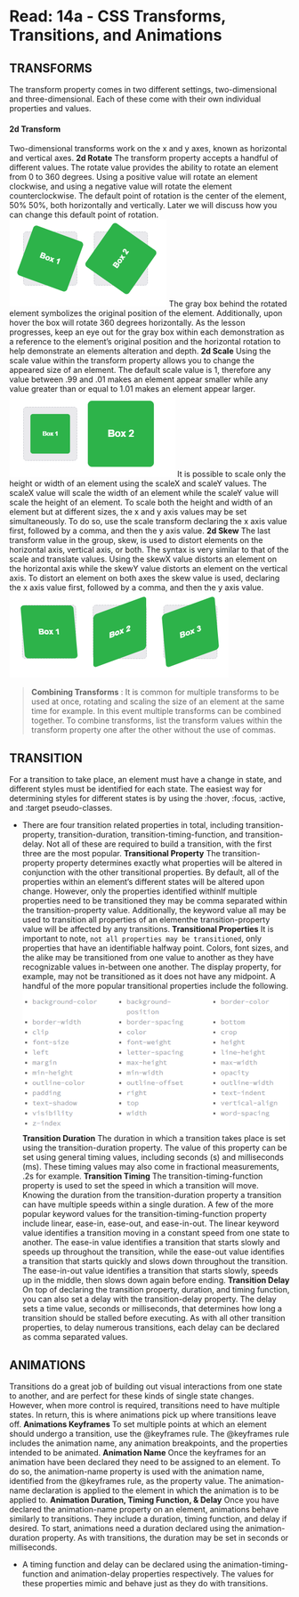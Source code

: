 # Read: 14a - CSS Transforms, Transitions, and Animations
## TRANSFORMS
The transform property comes in two different settings, two-dimensional and three-dimensional. Each of these come with their own individual properties and values.
#### 2d Transform
 Two-dimensional transforms work on the x and y axes, known as horizontal and vertical axes. 
 **2d Rotate**
 The transform property accepts a handful of different values. The rotate value provides the ability to rotate an element from 0 to 360 degrees. Using a positive value will rotate an element clockwise, and using a negative value will rotate the element counterclockwise. The default point of rotation is the center of the element, 50% 50%, both horizontally and vertically. Later we will discuss how you can change this default point of rotation.
 ![img](/images/transform.png)
 The gray box behind the rotated element symbolizes the original position of the element. Additionally, upon hover the box will rotate 360 degrees horizontally. As the lesson progresses, keep an eye out for the gray box within each demonstration as a reference to the element’s original position and the horizontal rotation to help demonstrate an elements alteration and depth.
 **2d Scale**
 Using the scale value within the transform property allows you to change the appeared size of an element. The default scale value is 1, therefore any value between .99 and .01 makes an element appear smaller while any value greater than or equal to 1.01 makes an element appear larger.
 ![img](/images/scale.png)
 It is possible to scale only the height or width of an element using the scaleX and scaleY values. The scaleX value will scale the width of an element while the scaleY value will scale the height of an element. To scale both the height and width of an element but at different sizes, the x and y axis values may be set simultaneously. To do so, use the scale transform declaring the x axis value first, followed by a comma, and then the y axis value.
**2d Skew**
The last transform value in the group, skew, is used to distort elements on the horizontal axis, vertical axis, or both. The syntax is very similar to that of the scale and translate values. Using the skewX value distorts an element on the horizontal axis while the skewY value distorts an element on the vertical axis. To distort an element on both axes the skew value is used, declaring the x axis value first, followed by a comma, and then the y axis value.
![img](/images/skew.png)

> **Combining Transforms** :
  It is common for multiple transforms to be used at once, rotating and scaling the size of an element at the same  time for example. In this event multiple transforms can be combined together. To combine transforms, list the transform values within the transform property one after the other without the use of commas.

## TRANSITION 
 For a transition to take place, an element must have a change in state, and different styles must be identified for each state. The easiest way for determining styles for different states is by using the :hover, :focus, :active, and :target pseudo-classes.
 * There are four transition related properties in total, including transition-property, transition-duration, transition-timing-function, and transition-delay. Not all of these are required to build a transition, with the first three are the most popular.
 **Transitional Property**
 The transition-property property determines exactly what properties will be altered in conjunction with the other transitional properties. By default, all of the properties within an element’s different states will be altered upon change. However, only the properties identified withinIf multiple properties need to be transitioned they may be comma separated within the transition-property value. Additionally, the keyword value all may be used to transition all properties of an elementhe transition-property value will be affected by any transitions.
 **Transitional Properties**
 It is important to note, `not all properties may be transitioned`, only properties that have an identifiable halfway point. Colors, font sizes, and the alike may be transitioned from one value to another as they have recognizable values in-between one another. The display property, for example, may not be transitioned as it does not have any midpoint. A handful of the more popular transitional properties include the following.
![img](/images/properties.png)
**Transition Duration**
The duration in which a transition takes place is set using the transition-duration property. The value of this property can be set using general timing values, including seconds (s) and milliseconds (ms). These timing values may also come in fractional measurements, .2s for example.
**Transition Timing**
The transition-timing-function property is used to set the speed in which a transition will move. Knowing the duration from the transition-duration property a transition can have multiple speeds within a single duration. A few of the more popular keyword values for the transition-timing-function property include linear, ease-in, ease-out, and ease-in-out.
The linear keyword value identifies a transition moving in a constant speed from one state to another. The ease-in value identifies a transition that starts slowly and speeds up throughout the transition, while the ease-out value identifies a transition that starts quickly and slows down throughout the transition. The ease-in-out value identifies a transition that starts slowly, speeds up in the middle, then slows down again before ending.
**Transition Delay**
On top of declaring the transition property, duration, and timing function, you can also set a delay with the transition-delay property. The delay sets a time value, seconds or milliseconds, that determines how long a transition should be stalled before executing. As with all other transition properties, to delay numerous transitions, each delay can be declared as comma separated values.

## ANIMATIONS
Transitions do a great job of building out visual interactions from one state to another, and are perfect for these kinds of single state changes. However, when more control is required, transitions need to have multiple states. In return, this is where animations pick up where transitions leave off.
**Animations Keyframes**
To set multiple points at which an element should undergo a transition, use the @keyframes rule. The @keyframes rule includes the animation name, any animation breakpoints, and the properties intended to be animated.
**Animation Name**
Once the keyframes for an animation have been declared they need to be assigned to an element. To do so, the animation-name property is used with the animation name, identified from the @keyframes rule, as the property value. The animation-name declaration is applied to the element in which the animation is to be applied to.
**Animation Duration, Timing Function, & Delay**
Once you have declared the animation-name property on an element, animations behave similarly to transitions. They include a duration, timing function, and delay if desired. To start, animations need a duration declared using the animation-duration property. As with transitions, the duration may be set in seconds or milliseconds.
* A timing function and delay can be declared using the animation-timing-function and animation-delay properties respectively. The values for these properties mimic and behave just as they do with transitions.
